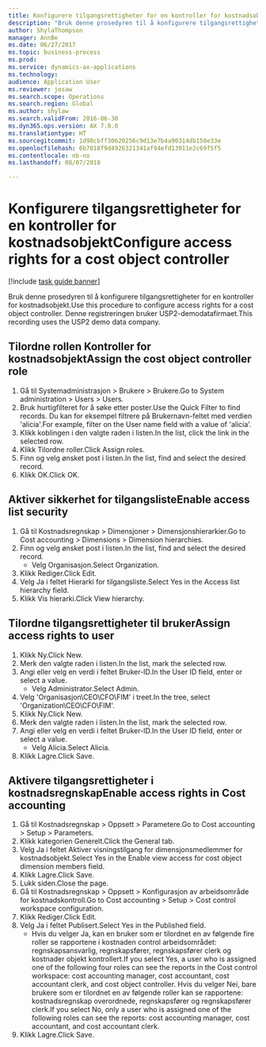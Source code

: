 ```yaml
--- 
title: Konfigurere tilgangsrettigheter for en kontroller for kostnadsobjekt
description: "Bruk denne prosedyren til å konfigurere tilgangsrettigheter for en kontroller for kostnadsobjekt."
author: ShylaThompson
manager: AnnBe
ms.date: 06/27/2017
ms.topic: business-process
ms.prod: 
ms.service: dynamics-ax-applications
ms.technology: 
audience: Application User
ms.reviewer: josaw
ms.search.scope: Operations
ms.search.region: Global
ms.author: shylaw
ms.search.validFrom: 2016-06-30
ms.dyn365.ops.version: AX 7.0.0
ms.translationtype: HT
ms.sourcegitcommit: 1d98cbff30620256c9d13e7b4a90314db150e33e
ms.openlocfilehash: 6b7018f9d4926321341af94efd13911e2c69f5f5
ms.contentlocale: nb-no
ms.lasthandoff: 08/07/2018

---
```

# <a name="configure-access-rights-for-a-cost-object-controller"></a><span data-ttu-id="ff6bd-103">Konfigurere tilgangsrettigheter for en kontroller for kostnadsobjekt</span><span class="sxs-lookup"><span data-stu-id="ff6bd-103">Configure access rights for a cost object controller</span></span>

[!include [task guide banner](../../includes/task-guide-banner.md)]

<span data-ttu-id="ff6bd-104">Bruk denne prosedyren til å konfigurere tilgangsrettigheter for en kontroller for kostnadsobjekt.</span><span class="sxs-lookup"><span data-stu-id="ff6bd-104">Use this procedure to configure access rights for a cost object controller.</span></span> <span data-ttu-id="ff6bd-105">Denne registreringen bruker USP2-demodatafirmaet.</span><span class="sxs-lookup"><span data-stu-id="ff6bd-105">This recording uses the USP2 demo data company.</span></span>


## <a name="assign-the-cost-object-controller-role"></a><span data-ttu-id="ff6bd-106">Tilordne rollen Kontroller for kostnadsobjekt</span><span class="sxs-lookup"><span data-stu-id="ff6bd-106">Assign the cost object controller role</span></span>
1. <span data-ttu-id="ff6bd-107">Gå til Systemadministrasjon > Brukere > Brukere.</span><span class="sxs-lookup"><span data-stu-id="ff6bd-107">Go to System administration > Users > Users.</span></span>
2. <span data-ttu-id="ff6bd-108">Bruk hurtigfilteret for å søke etter poster.</span><span class="sxs-lookup"><span data-stu-id="ff6bd-108">Use the Quick Filter to find records.</span></span> <span data-ttu-id="ff6bd-109">Du kan for eksempel filtrere på Brukernavn-feltet med verdien 'alicia'.</span><span class="sxs-lookup"><span data-stu-id="ff6bd-109">For example, filter on the User name field with a value of 'alicia'.</span></span>
3. <span data-ttu-id="ff6bd-110">Klikk koblingen i den valgte raden i listen.</span><span class="sxs-lookup"><span data-stu-id="ff6bd-110">In the list, click the link in the selected row.</span></span>
4. <span data-ttu-id="ff6bd-111">Klikk Tilordne roller.</span><span class="sxs-lookup"><span data-stu-id="ff6bd-111">Click Assign roles.</span></span>
5. <span data-ttu-id="ff6bd-112">Finn og velg ønsket post i listen.</span><span class="sxs-lookup"><span data-stu-id="ff6bd-112">In the list, find and select the desired record.</span></span>
6. <span data-ttu-id="ff6bd-113">Klikk OK.</span><span class="sxs-lookup"><span data-stu-id="ff6bd-113">Click OK.</span></span>

## <a name="enable-access-list-security"></a><span data-ttu-id="ff6bd-114">Aktiver sikkerhet for tilgangsliste</span><span class="sxs-lookup"><span data-stu-id="ff6bd-114">Enable access list security</span></span>
1. <span data-ttu-id="ff6bd-115">Gå til Kostnadsregnskap > Dimensjoner > Dimensjonshierarkier.</span><span class="sxs-lookup"><span data-stu-id="ff6bd-115">Go to Cost accounting > Dimensions > Dimension hierarchies.</span></span>
2. <span data-ttu-id="ff6bd-116">Finn og velg ønsket post i listen.</span><span class="sxs-lookup"><span data-stu-id="ff6bd-116">In the list, find and select the desired record.</span></span>
    * <span data-ttu-id="ff6bd-117">Velg Organisasjon.</span><span class="sxs-lookup"><span data-stu-id="ff6bd-117">Select Organization.</span></span>  
3. <span data-ttu-id="ff6bd-118">Klikk Rediger.</span><span class="sxs-lookup"><span data-stu-id="ff6bd-118">Click Edit.</span></span>
4. <span data-ttu-id="ff6bd-119">Velg Ja i feltet Hierarki for tilgangsliste.</span><span class="sxs-lookup"><span data-stu-id="ff6bd-119">Select Yes in the Access list hierarchy field.</span></span>
5. <span data-ttu-id="ff6bd-120">Klikk Vis hierarki.</span><span class="sxs-lookup"><span data-stu-id="ff6bd-120">Click View hierarchy.</span></span>

## <a name="assign-access-rights-to-user"></a><span data-ttu-id="ff6bd-121">Tilordne tilgangsrettigheter til bruker</span><span class="sxs-lookup"><span data-stu-id="ff6bd-121">Assign access rights to user</span></span>
1. <span data-ttu-id="ff6bd-122">Klikk Ny.</span><span class="sxs-lookup"><span data-stu-id="ff6bd-122">Click New.</span></span>
2. <span data-ttu-id="ff6bd-123">Merk den valgte raden i listen.</span><span class="sxs-lookup"><span data-stu-id="ff6bd-123">In the list, mark the selected row.</span></span>
3. <span data-ttu-id="ff6bd-124">Angi eller velg en verdi i feltet Bruker-ID.</span><span class="sxs-lookup"><span data-stu-id="ff6bd-124">In the User ID field, enter or select a value.</span></span>
    * <span data-ttu-id="ff6bd-125">Velg Administrator.</span><span class="sxs-lookup"><span data-stu-id="ff6bd-125">Select Admin.</span></span>  
4. <span data-ttu-id="ff6bd-126">Velg 'Organisasjon\CEO\CFO\FIM' i treet.</span><span class="sxs-lookup"><span data-stu-id="ff6bd-126">In the tree, select 'Organization\CEO\CFO\FIM'.</span></span>
5. <span data-ttu-id="ff6bd-127">Klikk Ny.</span><span class="sxs-lookup"><span data-stu-id="ff6bd-127">Click New.</span></span>
6. <span data-ttu-id="ff6bd-128">Merk den valgte raden i listen.</span><span class="sxs-lookup"><span data-stu-id="ff6bd-128">In the list, mark the selected row.</span></span>
7. <span data-ttu-id="ff6bd-129">Angi eller velg en verdi i feltet Bruker-ID.</span><span class="sxs-lookup"><span data-stu-id="ff6bd-129">In the User ID field, enter or select a value.</span></span>
    * <span data-ttu-id="ff6bd-130">Velg Alicia.</span><span class="sxs-lookup"><span data-stu-id="ff6bd-130">Select Alicia.</span></span>  
8. <span data-ttu-id="ff6bd-131">Klikk Lagre.</span><span class="sxs-lookup"><span data-stu-id="ff6bd-131">Click Save.</span></span>

## <a name="enable-access-rights-in-cost-accounting"></a><span data-ttu-id="ff6bd-132">Aktivere tilgangsrettigheter i kostnadsregnskap</span><span class="sxs-lookup"><span data-stu-id="ff6bd-132">Enable access rights in Cost accounting</span></span>
1. <span data-ttu-id="ff6bd-133">Gå til Kostnadsregnskap > Oppsett > Parametere.</span><span class="sxs-lookup"><span data-stu-id="ff6bd-133">Go to Cost accounting > Setup > Parameters.</span></span>
2. <span data-ttu-id="ff6bd-134">Klikk kategorien Generelt.</span><span class="sxs-lookup"><span data-stu-id="ff6bd-134">Click the General tab.</span></span>
3. <span data-ttu-id="ff6bd-135">Velg Ja i feltet Aktiver visningstilgang for dimensjonsmedlemmer for kostnadsobjekt.</span><span class="sxs-lookup"><span data-stu-id="ff6bd-135">Select Yes in the Enable view access for cost object dimension members field.</span></span>
4. <span data-ttu-id="ff6bd-136">Klikk Lagre.</span><span class="sxs-lookup"><span data-stu-id="ff6bd-136">Click Save.</span></span>
5. <span data-ttu-id="ff6bd-137">Lukk siden.</span><span class="sxs-lookup"><span data-stu-id="ff6bd-137">Close the page.</span></span>
6. <span data-ttu-id="ff6bd-138">Gå til Kostnadsregnskap > Oppsett > Konfigurasjon av arbeidsområde for kostnadskontroll.</span><span class="sxs-lookup"><span data-stu-id="ff6bd-138">Go to Cost accounting > Setup > Cost control workspace configuration.</span></span>
7. <span data-ttu-id="ff6bd-139">Klikk Rediger.</span><span class="sxs-lookup"><span data-stu-id="ff6bd-139">Click Edit.</span></span>
8. <span data-ttu-id="ff6bd-140">Velg Ja i feltet Publisert.</span><span class="sxs-lookup"><span data-stu-id="ff6bd-140">Select Yes in the Published field.</span></span>
    * <span data-ttu-id="ff6bd-141">Hvis du velger Ja, kan en bruker som er tilordnet en av følgende fire roller se rapportene i kostnaden control arbeidsområdet: regnskapsansvarlig, regnskapsfører, regnskapsfører clerk og kostnader objekt kontrollert.</span><span class="sxs-lookup"><span data-stu-id="ff6bd-141">If you select Yes, a user who is assigned one of the following four roles can see the reports in the Cost control workspace: cost accounting manager, cost accountant, cost accountant clerk, and cost object controller.</span></span> <span data-ttu-id="ff6bd-142">Hvis du velger Nei, bare brukere som er tilordnet en av følgende roller kan se rapportene: kostnadsregnskap overordnede, regnskapsfører og regnskapsfører clerk.</span><span class="sxs-lookup"><span data-stu-id="ff6bd-142">If you select No, only a user who is assigned one of the following roles can see the reports: cost accounting manager, cost accountant, and cost accountant clerk.</span></span>    
9. <span data-ttu-id="ff6bd-143">Klikk Lagre.</span><span class="sxs-lookup"><span data-stu-id="ff6bd-143">Click Save.</span></span>


